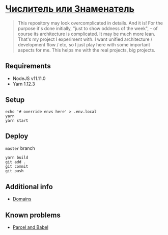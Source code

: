 # [Числитель или Знаменатель](https://chiliz.ru/)

> This repository may look overcomplicated in details. And it is! For the purpose it's done initially, "just to show oddness of the week", – of course its architecture is complicated. It may be much more lean. That's my project I experiment with. I want unified architecture / development flow / etc, so I just play here with some important aspects for me. This helps me with the real projects, big projects.

## Requirements

* NodeJS v11.11.0
* Yarn 1.12.3

## Setup

```
echo '# override envs here' > .env.local
yarn
yarn start
```

## Deploy

`master` branch

```
yarn build
git add .
git commit
git push
```

## Additional info

* [Domains](wiki/domains.md)

## Known problems

* [Parcel and Babel](wiki/problems/parcel.md)
